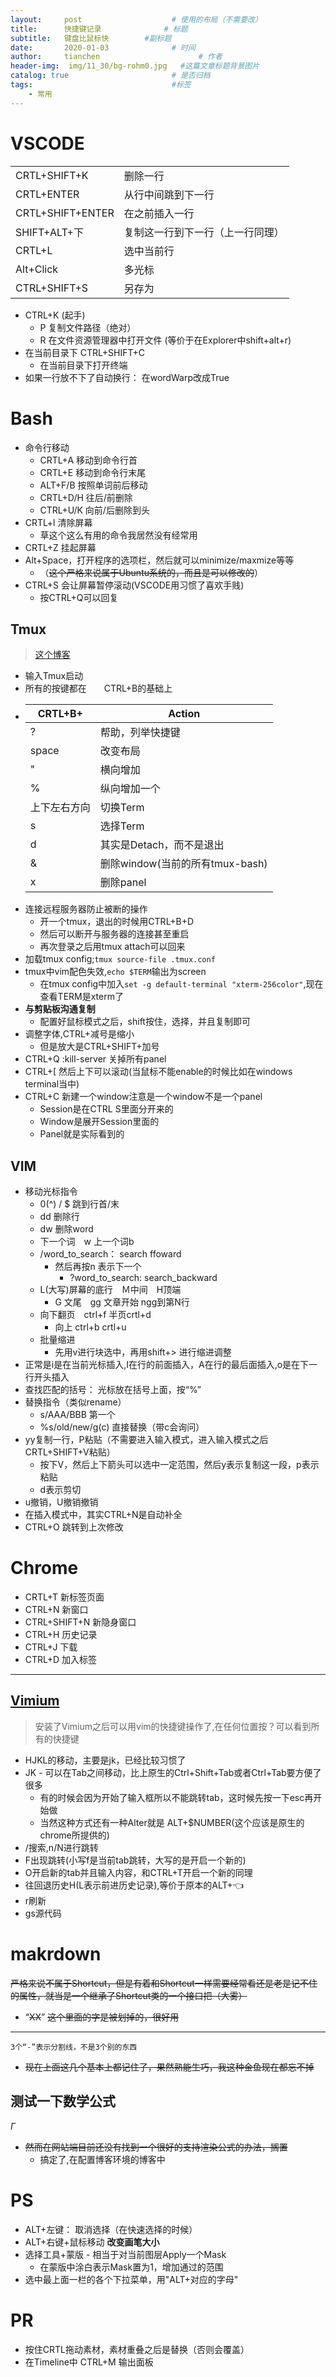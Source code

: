 ```yaml
---
layout:     post                    # 使用的布局（不需要改）
title:      快捷键记录              # 标题 
subtitle:   键盘比鼠标快        #副标题
date:       2020-01-03              # 时间
author:     tianchen                      # 作者
header-img:  img/11_30/bg-rohm0.jpg   #这篇文章标题背景图片
catalog: true                       # 是否归档
tags:                               #标签
    - 常用
---
```



# VSCODE

|||
|--|--|
|CRTL+SHIFT+K|删除一行|
|CRTL+ENTER|从行中间跳到下一行|
|CRTL+SHIFT+ENTER|在之前插入一行|
|SHIFT+ALT+下|复制这一行到下一行（上一行同理）|
|CRTL+L|选中当前行|
|Alt+Click|多光标|
|CTRL+SHIFT+S|另存为|

* CTRL+K (起手)
    * P 复制文件路径（绝对）
    * R 在文件资源管理器中打开文件 (等价于在Explorer中shift+alt+r)
* 在当前目录下 CTRL+SHIFT+C 
  * 在当前目录下打开终端
* 如果一行放不下了自动换行： 在wordWarp改成True

# Bash
* 命令行移动
    * CRTL+A  移动到命令行首
    * CRTL+E  移动到命令行末尾
    * ALT+F/B 按照单词前后移动
    * CRTL+D/H 往后/前删除
    * CTRL+U/K 向前/后删除到头
* CRTL+l 清除屏幕
  * 草这个这么有用的命令我居然没有经常用
* CRTL+Z 挂起屏幕
* Alt+Space，打开程序的选项栏，然后就可以minimize/maxmize等等
    * （~~这个严格来说属于Ubuntu系统的，而且是可以修改的~~）
* CTRL+S 会让屏幕暂停滚动(VSCODE用习惯了喜欢手贱)   
  * 按CTRL+Q可以回复

## Tmux

> [这个博客](http://mingxinglai.com/cn/2012/09/tmux/)

* 输入Tmux启动
* 所有的按键都在　　CTRL+B的基础上
* |CRTL+B+ |Action|
  |--|--| 
  |?|帮助，列举快捷键|
  |space|改变布局|
  |"|横向增加|
  |%|纵向增加一个|
  |上下左右方向|切换Term|
  |s|选择Term|
  |d|其实是Detach，而不是退出|
  |&|删除window(当前的所有tmux-bash)|
  |x|删除panel|
* 连接远程服务器防止被断的操作
  * 开一个tmux，退出的时候用CTRL+B+D
  * 然后可以断开与服务器的连接甚至重启
  * 再次登录之后用tmux attach可以回来
* 加载tmux config;```tmux source-file .tmux.conf```
* tmux中vim配色失效,```echo $TERM```输出为screen
  * 在tmux config中加入```set -g default-terminal "xterm-256color"```,现在查看TERM是xterm了
* **与剪贴板沟通复制**
  * 配置好鼠标模式之后，shift按住，选择，并且复制即可
* 调整字体,CTRL+减号是缩小
	* 但是放大是CTRL+SHIFT+加号
* CTRL+Q :kill-server 关掉所有panel
* CTRL+[ 然后上下可以滚动(当鼠标不能enable的时候比如在windows terminal当中)
* CTRL+C 新建一个window注意是一个window不是一个panel
	* Session是在CTRL S里面分开来的
	* Window是展开Session里面的
	* Panel就是实际看到的

## VIM
* 移动光标指令
    * 0(^) / $ 跳到行首/末
    * dd 删除行
    * dw 删除word
    * 下一个词　w 上一个词b
    * /word_to_search： search ffoward
      * 然后再按n 表示下一个
        * ?word_to_search:   search_backward
    *  L(大写)屏幕的底行　Ｍ中间　H顶端
        * G 文尾　gg 文章开始  ngg到第N行
    * 向下翻页　ctrl+f  半页crtl+d  
        * 向上 ctrl+b     crtl+u    
    * 批量缩进
      * 先用v进行块选中，再用shift+> 进行缩进调整
* 正常是i是在当前光标插入,I在行的前面插入，A在行的最后面插入,o是在下一行开头插入
* 查找匹配的括号： 光标放在括号上面，按“%”
* 替换指令（类似rename）
    * s/AAA/BBB  第一个
    * %s/old/new/g(c) 直接替换（带c会询问）
* yy复制一行，P粘贴（不需要进入输入模式，进入输入模式之后CRTL+SHIFT+V粘贴）
  * 按下V，然后上下箭头可以选中一定范围，然后y表示复制这一段，p表示粘贴
  * d表示剪切
* u撤销，U撤销撤销
* 在插入模式中，其实CTRL+N是自动补全
* CTRL+O 跳转到上次修改


# Chrome
* CRTL+T 新标签页面
* CTRL+N 新窗口
* CTRL+SHIFT+N 新隐身窗口
* CTRL+H 历史记录
* CTRL+J 下载
* CTRL+D 加入标签

---

## [Vimium](https://github.com/philc/vimium)

> 安装了Vimium之后可以用vim的快捷键操作了,在任何位置按？可以看到所有的快捷键

* HJKL的移动，主要是jk，已经比较习惯了
* JK - 可以在Tab之间移动，比上原生的Ctrl+Shift+Tab或者Ctrl+Tab要方便了很多
	* 有的时候会因为开始了输入框所以不能跳转tab，这时候先按一下esc再开始做
	* 当然这种方式还有一种Alter就是 ALT+$NUMBER(这个应该是原生的chrome所提供的)
* /搜索,n/N进行跳转
* F出现跳转(小写f是当前tab跳转，大写的是开启一个新的)
* O开启新的tab并且输入内容，和CTRL+T开启一个新的同理
* 往回退历史H(L表示前进历史记录),等价于原本的ALT+👈
* r刷新
* gs源代码

# makrdown

~~严格来说不属于Shortcut，但是有着和Shortcut一样需要经常看还是老是记不住的属性，就当是一个继承了Shortcut类的一个接口把（大雾）~~
* “~~XX~~” ~~这个里面的字是被划掉的，很好用~~
--- 
```3个“-”表示分割线，不是3个别的东西```
* ~~现在上面这几个基本上都记住了，果然熟能生巧，我这种金鱼现在都忘不掉~~

## 测试一下数学公式
$\Gamma$
* ~~然而在网站端目前还没有找到一个很好的支持渲染公式的办法，搁置~~
  * 搞定了,在配置博客环境的博客中

# PS
* ALT+左键： 取消选择（在快速选择的时候）
* ALT+右键+鼠标移动   **改变画笔大小**
* 选择工具+蒙版 - 相当于对当前图层Apply一个Mask
	* 在蒙版中涂白表示Mask置为1，增加通过的范围
* 选中最上面一栏的各个下拉菜单，用"ALT+对应的字母"

# PR
* 按住CRTL拖动素材，素材重叠之后是替换（否则会覆盖）
* 在Timeline中 CTRL+M 输出面板

